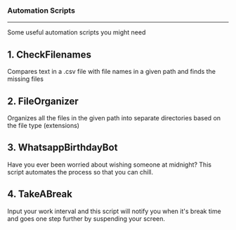 ### Automation Scripts
---
Some useful automation scripts you might need

## 1. CheckFilenames <br>
   Compares text in a .csv file with file names in a given path and finds the missing files

## 2. FileOrganizer <br>
   Organizes all the files in the given path into separate directories based on the file type (extensions) 

## 3. WhatsappBirthdayBot <br>
   Have you ever been worried about wishing someone at midnight? This script automates the process so that you can chill.
   
## 4. TakeABreak <br>
 Input your work interval and this script will notify you when it's break time and goes one step further by suspending your screen.